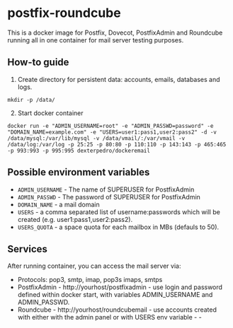 # postfix-roundcube

This is a docker image for Postfix, Dovecot, PostfixAdmin and Roundcube running all
in one container for mail server testing purposes.

## How-to guide

1. Create directory for persistent data: accounts, emails, databases and logs.
```
mkdir -p /data/ 
```

2. Start docker container

```
docker run -e "ADMIN_USERNAME=root" -e "ADMIN_PASSWD=password" -e "DOMAIN_NAME=example.com" -e "USERS=user1:pass1,user2:pass2" -d -v /data/mysql:/var/lib/mysql -v /data/vmail/:/var/vmail -v /data/log:/var/log -p 25:25 -p 80:80 -p 110:110 -p 143:143 -p 465:465 -p 993:993 -p 995:995 dexterpedro/dockeremail
```

## Possible environment variables

- `ADMIN_USERNAME` - The name of SUPERUSER for PostfixAdmin
- `ADMIN_PASSWD` - The password of SUPERUSER for PostfixAdmin
- `DOMAIN_NAME` - a mail domain
- `USERS` - a comma separated list of username:passwords which will be created (e.g. user1:pass1,user2:pass2).
- `USERS_QUOTA` - a space quota for each mailbox in MBs (defauls to 50).

## Services

After running container, you can access the mail server via:

- Protocols: pop3, smtp, imap, pop3s imaps, smtps
- PostfixAdmin - http://yourhost/postfixadmin - use login and password defined within docker start, with variables ADMIN_USERNAME and ADMIN_PASSWD.
- Roundcube - http://yourhost/roundcubemail - use accounts created with either with the admin panel or with USERS env variable - - 

